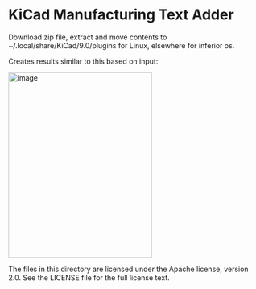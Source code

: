 # KiCad Manufacturing Text Adder

Download zip file, extract and move contents to ~/.local/share/KiCad/9.0/plugins for Linux, elsewhere for inferior os.

Creates results similar to this based on input:

<img width="285" height="368" alt="image" src="https://github.com/user-attachments/assets/639695b9-382d-4dcb-becd-efb65855eff1" />



The files in this directory are licensed under the Apache license, version 2.0.
See the LICENSE file for the full license text.
